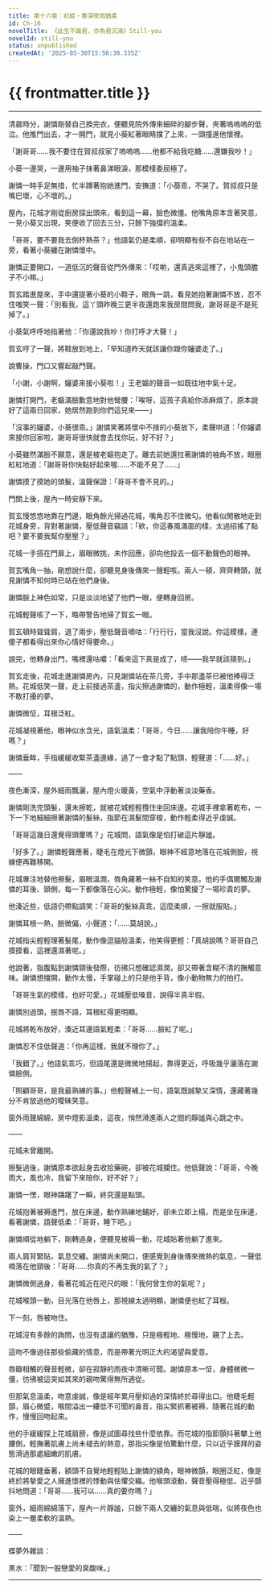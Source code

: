 ```yaml
---
title: 第十六章：初綻・春深夜雨猶柔
id: Ch-16
novelTitle: 《此生不識君，亦為君沉淪》Still-you
novelId: still-you
status: unpublished
createdAt: '2025-05-30T15:56:38.335Z'
---
```


# {{ frontmatter.title }}

<script setup>
import { useData } from 'vitepress'
const { frontmatter } = useData()
// 如果需要 withBase，可以取消註解下一行
// import { withBase } from 'vitepress'
</script>

---

清晨時分，謝憐剛替自己換完衣，便聽見院外傳來細碎的腳步聲，夾著嗚嗚嗚的低泣。他推門出去，才一開門，就見小葵紅著眼睛撲了上來，一頭撞進他懷裡。

「謝哥哥……我不要住在賀叔叔家了嗚嗚嗚……他都不給我吃糖……還嫌我吵！」

小葵一邊哭，一邊用袖子抹著鼻涕眼淚，那模樣委屈極了。

謝憐一時手足無措，忙半蹲著抱她進門，安撫道：「小葵乖，不哭了。賀叔叔只是嘴巴壞，心不壞的。」

屋內，花城才剛從廚房探出頭來，看到這一幕，臉色微僵。他嘴角原本含著笑意，一見小葵又出現，笑便收了回去三分，只餘下強撐的溫柔。

「哥哥，要不要我去倒杯熱茶？」他語氣仍是柔順，卻明顯有些不自在地站在一旁，看著小葵纏在謝憐懷中。

謝憐正要開口，一道低沉的聲音從門外傳來：「哎喲，還真逃來這裡了，小鬼頭膽子不小嘛。」

賀玄踏進屋來，手中還提著小葵的小鞋子，眼角一跳，看見她抱著謝憐不放，忍不住嗤笑一聲：「別看我，這丫頭昨晚三更半夜還跑來我房間問我，謝哥哥是不是死掉了。」

小葵氣呼呼地指著他：「你還說我吵！你打呼才大聲！」

賀玄哼了一聲，將鞋放到地上，「早知道昨天就該讓你跟你嬸婆走了。」

說曹操，門口又響起敲門聲。

「小謝，小謝啊，嬸婆來接小葵啦！」王老嫗的聲音一如既往地中氣十足。

謝憐打開門，老嫗滿臉歉意地對他彎腰：「唉呀，這孩子真給你添麻煩了，原本說好了這兩日回家，她居然跑到你們這兒來——」

「沒事的嬸婆，小葵很乖。」謝憐笑著將懷中不捨的小葵放下，柔聲哄道：「你嬸婆來接你回家啦，謝哥哥很快就會去找你玩，好不好？」

小葵雖然滿臉不願意，還是被老嫗抱走了。離去前她還拉著謝憐的袖角不放，眼圈紅紅地道：「謝哥哥你快點好起來喔……不能不見了……」

謝憐摸了摸她的頭髮，溫聲保證：「哥哥不會不見的。」

門關上後，屋內一時安靜下來。

賀玄慢悠悠地靠在門邊，眼角餘光掃過花城，嘴角忍不住微勾。他看似閒散地走到花城身旁，背對著謝憐，壓低聲音竊語：「欸，你這春風滿面的樣，太過招搖了點吧？要不要我幫你壓壓？」

花城一手搭在門扉上，眉眼微挑，未作回應，卻向他投去一個不動聲色的眼神。

賀玄嘴角一抽，剛想說什麼，卻聽見身後傳來一聲輕咳。兩人一頓，齊齊轉頭，就見謝憐不知何時已站在他們身後。

謝憐臉上神色如常，只是淡淡地望了他們一眼，便轉身回房。

花城輕聲咳了一下，略帶警告地掃了賀玄一眼。

賀玄頓時聳聳肩，退了兩步，壓低聲音嘀咕：「行行行，當我沒說。你這模樣，連傻子都看得出來你心情好得要命。」

說完，他轉身出門，嘴裡還咕噥：「看來這下真是成了，啧——我早就該猜到。」

賀玄走後，花城走進謝憐房內，只見謝憐站在茶几旁，手中那盞茶已被他捧得泛熱。花城低笑一聲，走上前接過茶盞，指尖擦過謝憐的，動作極輕，溫柔得像一場不敢打擾的夢。

謝憐微怔，耳根泛紅。

花城凝視著他，眼神似水含光，語氣溫柔：「哥哥，今日……讓我陪你午睡，好嗎？」

謝憐垂眸，手指緩緩收緊茶盞邊緣，過了一會才點了點頭，輕聲道：「……好。」

——

夜色漸深，屋外細雨飄灑，屋內燈火暖黃，空氣中浮動著淡淡藥香。

謝憐剛洗完頭髮，還未擦乾，就被花城輕輕攬住坐回床邊。花城手裡拿著乾布，一下一下地細細擦著謝憐的髮絲，指節在濕髮間穿梭，動作輕柔得近乎虔誠。

「哥哥這幾日還覺得頭暈嗎？」花城問，語氣像是怕打破這片靜謐。

「好多了。」謝憐輕聲應著，睫毛在燈光下微顫，眼神不經意地落在花城側臉，視線便再難移開。

花城專注地替他擦髮，眉眼溫潤，唇角藏著一絲不自知的笑意。他的手偶爾觸及謝憐的耳後、頸側，每一下都像落在心尖。動作極輕，像怕驚擾了一場珍貴的夢。

他湊近些，低語仍帶點調笑：「哥哥的髮絲真乖，這麼柔順，一擦就服貼。」

謝憐耳根一熱，臉微偏，小聲道：「……莫胡說。」

花城指尖輕輕理著髮尾，動作像逗貓般溫柔，他笑得更輕：「真胡說嗎？哥哥自己摸摸看，這裡還濕著呢。」

他說著，指腹點到謝憐頸後發際，彷彿只想確認濕潤，卻又帶著含糊不清的撫觸意味。謝憐想擋開，動作太慢，手掌碰上的只是他手背，像小動物無力的拍打。

「哥哥生氣的模樣，也好可愛。」花城壓低嗓音，說得半真半假。

謝憐別過頭，抿唇不語，耳根紅得更明顯。

花城將乾布放好，湊近耳邊語氣輕柔：「哥哥……臉紅了呢。」

謝憐忍不住低聲道：「你再這樣，我就不理你了。」

「我錯了。」他語氣乖巧，但語尾還是微微地揚起，靠得更近，呼吸幾乎灑落在謝憐臉側。

「照顧哥哥，是我最熟練的事。」他輕聲補上一句，語氣既誠摯又深情，還藏著幾分不肯放過他的曖昧笑意。

窗外雨聲綿綿，房中燈影溫柔，這夜，悄然滑進兩人之間的靜謐與心跳之中。

——

花城未曾離開。

擦髮過後，謝憐原本欲起身去收拾藥碗，卻被花城攔住。他低聲說：「哥哥，今晚雨大，風也冷，我留下來陪你，好不好？」

謝憐一愣，眼神躊躇了一瞬，終究還是點頭。

花城抱著被褥進門，放在床邊，動作熟練地鋪好，卻未立即上榻，而是坐在床邊，看著謝憐，語聲低柔：「哥哥，睡下吧。」

謝憐順從地躺下，剛轉過身，便聽見被褥一動，花城貼著他躺了進來。

兩人肩背緊貼，氣息交纏。謝憐尚未開口，便感覺到身後傳來微熱的氣息，一聲低喃落在他頸後：「哥哥……你真的不再生我的氣了？」

謝憐微側過身，看著花城近在咫尺的眼：「我何曾生你的氣呢？」

花城喉頭一動，目光落在他唇上，那視線太過明顯，謝憐便也紅了耳根。

下一刻，唇被吻住。

花城沒有多餘的詢問，也沒有退讓的猶豫，只是極輕地、極慢地，親了上去。

這吻不像過往那些偷藏的情意，而是帶著光明正大的渴望與愛意。

唇瓣相觸的聲音輕微，卻在寂靜的雨夜中清晰可聞。謝憐原本一怔，身體微微一僵，彷彿被這突如其來的親吻驚得無所適從。

但那氣息溫柔，吻意虔誠，像是經年累月壓抑過的深情終於尋得出口。他睫毛輕顫，眉心微蹙，喉間溢出一縷低不可聞的鼻音，指尖緊抓著被褥，隨著花城的動作，慢慢回吻起來。

他的手緩緩探上花城肩膀，像是試圖尋找些什麼依靠。而花城的指節顫抖著攀上他腰側，輕撫著肌膚上尚未褪去的熱意，那指尖像是怕驚動什麼，只以近乎膜拜的姿態滑過那處細嫩的肌膚。

花城的眼睫垂著，額頭不自覺地輕輕貼上謝憐的額角，眼神微顫，眼圈泛紅，像是終於將摯愛之人擁進懷裡的悸動與怯懼交織。他喉頭滾動，聲音壓得極低，近乎顫抖地問道：「哥哥……我可以……真的要你嗎？」

窗外，細雨綿綿落下，屋內一片靜謐，只餘下兩人交纏的氣息與低喘，似將夜色也染上一層柔軟的溫熱。

——

蝶夢外雜談：

黑水：「聞到一股戀愛的臭酸味。」


---

